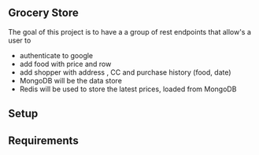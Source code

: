 ## Grocery Store

The goal of this project is to have a a group of rest endpoints that allow's a user to 
* authenticate to google
* add food with price and row
* add shopper with address , CC and purchase history (food, date)
* MongoDB will be the data store
* Redis will be used to store the latest prices, loaded from MongoDB

## Setup

## Requirements




